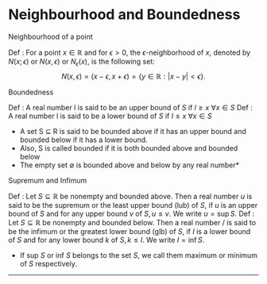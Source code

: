 # Neighbourhood and Boundedness
<span class="yellow">Neighbourhood of a point</span>

<span class="blue">Def</span> : For a point $x \in \mathbb{R}$ and for $\epsilon>0$, the $\epsilon$-neighborhood of $x$, denoted by $N(x ; \epsilon)$ or $N(x, \epsilon)$ or $N_{\epsilon}(x)$, is the following set:
$$
N(x, \epsilon)=(x-\epsilon, x+\epsilon)=\{y \in \mathbb{R}:|x-y|<\epsilon\} .
$$

<span class="yellow">Boundedness</span> 

<span class="blue">Def</span> : A real number l is said to be an upper bound of $S$ if $l \geq x$ $\forall x\in S$
<span class="blue">Def</span> : A real number l is said to be a lower bound of $S$ if $l ≤ x$ $\forall x\in S$

- A set S ⊆ R is said to be bounded above if it has an upper bound and bounded below if it has a lower bound. 
- Also, S is called bounded if it is both bounded above and bounded below
- The empty set ∅ is bounded above and below by any real number*

<span class="yellow">Supremum and Infimum</span> 

<span class="blue">Def</span> : Let $S \subseteq \mathbb{R}$ be nonempty and bounded above. Then a real number $u$ is said to be the supremum or the least upper bound (lub) of $S$, if $u$ is an upper bound of $S$ and for any upper bound $v$ of $S, u \leq v$. We write $u=\sup S$.
<span class="blue">Def</span> : Let $S \subseteq \mathbb{R}$ be nonempty and bounded below. Then a real number $/$ is said to be the infimum or the greatest lower bound (glb) of $S$, if $I$ is a lower bound of $S$ and for any lower bound $k$ of $S, k \leq I$. We write $I=\inf S$.
- If sup $S$ or inf $S$ belongs to the set $S$, we call them maximum or minimum of $S$ respectively.
---